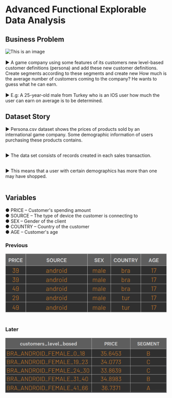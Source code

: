 # Advanced Functional Explorable Data Analysis
## Business Problem
![This is an image](https://www.socialbusinesstr.com/wp-content/uploads/2018/03/sadakat_ve_calisma_hayati-770x420.jpg)<br/><br/>
▶ A game company using some features of its customers new level-based customer definitions (persona) and add these new customer definitions. Create segments according to these segments and create new How much is the average number of customers coming to the company? He wants to guess what he can earn. <br/><br/>
▶ E.g: A 25-year-old male from Turkey who is an IOS user how much the user can earn on average is to be determined. 
## Dataset Story
▶ Persona.csv dataset shows the prices of products sold by an international game company. Some demographic information of users purchasing these products contains. <br/><br/>

▶ The data set consists of records created in each sales transaction.<br/><br/>

▶ This means that a user with certain demographics has more than one may have shopped.<br/><br/>
## Variables
● PRICE – Customer's spending amount<br/>
● SOURCE – The type of device the customer is connecting to<br/>
● SEX – Gender of the client<br/>
● COUNTRY – Country of the customer<br/>
● AGE – Customer's age<br/>

### Previous
![images](https://github.com/enessoztrk/Advanced_Functional_EDA/blob/main/img/g1.png) <br/><br/>
### Later
![images2](https://github.com/enessoztrk/Advanced_Functional_EDA/blob/main/img/g2.png)

